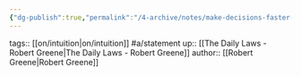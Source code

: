 ```yaml
---
{"dg-publish":true,"permalink":"/4-archive/notes/make-decisions-faster-to-use-your-intuition-more/","dgPassFrontmatter":true}
---
```


tags:: [[on/intuition\|on/intuition]] #a/statement 
up:: [[The Daily Laws - Robert Greene\|The Daily Laws - Robert Greene]]
author:: [[Robert Greene\|Robert Greene]]
